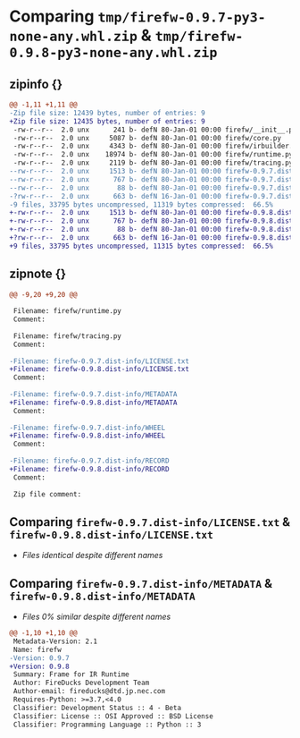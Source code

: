 # Comparing `tmp/firefw-0.9.7-py3-none-any.whl.zip` & `tmp/firefw-0.9.8-py3-none-any.whl.zip`

## zipinfo {}

```diff
@@ -1,11 +1,11 @@
-Zip file size: 12439 bytes, number of entries: 9
+Zip file size: 12435 bytes, number of entries: 9
 -rw-r--r--  2.0 unx      241 b- defN 80-Jan-01 00:00 firefw/__init__.py
 -rw-r--r--  2.0 unx     5087 b- defN 80-Jan-01 00:00 firefw/core.py
 -rw-r--r--  2.0 unx     4343 b- defN 80-Jan-01 00:00 firefw/irbuilder.py
 -rw-r--r--  2.0 unx    18974 b- defN 80-Jan-01 00:00 firefw/runtime.py
 -rw-r--r--  2.0 unx     2119 b- defN 80-Jan-01 00:00 firefw/tracing.py
--rw-r--r--  2.0 unx     1513 b- defN 80-Jan-01 00:00 firefw-0.9.7.dist-info/LICENSE.txt
--rw-r--r--  2.0 unx      767 b- defN 80-Jan-01 00:00 firefw-0.9.7.dist-info/METADATA
--rw-r--r--  2.0 unx       88 b- defN 80-Jan-01 00:00 firefw-0.9.7.dist-info/WHEEL
-?rw-r--r--  2.0 unx      663 b- defN 16-Jan-01 00:00 firefw-0.9.7.dist-info/RECORD
-9 files, 33795 bytes uncompressed, 11319 bytes compressed:  66.5%
+-rw-r--r--  2.0 unx     1513 b- defN 80-Jan-01 00:00 firefw-0.9.8.dist-info/LICENSE.txt
+-rw-r--r--  2.0 unx      767 b- defN 80-Jan-01 00:00 firefw-0.9.8.dist-info/METADATA
+-rw-r--r--  2.0 unx       88 b- defN 80-Jan-01 00:00 firefw-0.9.8.dist-info/WHEEL
+?rw-r--r--  2.0 unx      663 b- defN 16-Jan-01 00:00 firefw-0.9.8.dist-info/RECORD
+9 files, 33795 bytes uncompressed, 11315 bytes compressed:  66.5%
```

## zipnote {}

```diff
@@ -9,20 +9,20 @@
 
 Filename: firefw/runtime.py
 Comment: 
 
 Filename: firefw/tracing.py
 Comment: 
 
-Filename: firefw-0.9.7.dist-info/LICENSE.txt
+Filename: firefw-0.9.8.dist-info/LICENSE.txt
 Comment: 
 
-Filename: firefw-0.9.7.dist-info/METADATA
+Filename: firefw-0.9.8.dist-info/METADATA
 Comment: 
 
-Filename: firefw-0.9.7.dist-info/WHEEL
+Filename: firefw-0.9.8.dist-info/WHEEL
 Comment: 
 
-Filename: firefw-0.9.7.dist-info/RECORD
+Filename: firefw-0.9.8.dist-info/RECORD
 Comment: 
 
 Zip file comment:
```

## Comparing `firefw-0.9.7.dist-info/LICENSE.txt` & `firefw-0.9.8.dist-info/LICENSE.txt`

 * *Files identical despite different names*

## Comparing `firefw-0.9.7.dist-info/METADATA` & `firefw-0.9.8.dist-info/METADATA`

 * *Files 0% similar despite different names*

```diff
@@ -1,10 +1,10 @@
 Metadata-Version: 2.1
 Name: firefw
-Version: 0.9.7
+Version: 0.9.8
 Summary: Frame for IR Runtime
 Author: FireDucks Development Team
 Author-email: fireducks@dtd.jp.nec.com
 Requires-Python: >=3.7,<4.0
 Classifier: Development Status :: 4 - Beta
 Classifier: License :: OSI Approved :: BSD License
 Classifier: Programming Language :: Python :: 3
```

